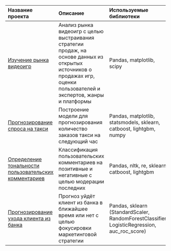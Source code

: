 |Название проекта|Описание|Используемые библиотеки|
|:---------------|:-------|:----------------------|
|[Изучение рынка видеоигр](https://github.com/Zanger91/projects_data_science/tree/master/project_videogames_market)| Анализ рынка видеоигр с целью выстраивания стратегии продаж, на основе данных из открытых источников о продажах игр, оценки пользователей и экспертов, жанры и платформы |Pandas, matplotlib, scipy|
|[Прогнозирование спроса на такси](https://github.com/Zanger91/projects_data_science/tree/master/project_taxi)|Построение модели для прогнозирования количество заказов такси на следующий час|Pandas, matplotlib, statsmodels, sklearn, catboost, lightgbm, numpy|
|[Определение тональности пользовательских комментариев](https://github.com/Zanger91/projects_data_science/tree/master/project_sentiment_analysis)|Классификация пользовательских комментариев на позитивные и негативные с целью модерации последних|Pandas, nltk, re, sklearn, catboost, lightgbm|
|[Прогнозирование ухода клиента из банка](https://github.com/Zanger91/projects_data_science/tree/master/project_bank_clients_churn)|Прогноз уйдёт клиент из банка в ближайшее время или нет с целью фокусировки маркетинговой стратегии|Pandas, sklearn (StandardScaler, RandomForestClassifier, LogisticRegression, auc_roc_score) |

